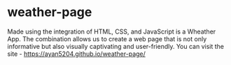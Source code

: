 # weather-page

Made using the integration of HTML, CSS, and JavaScript is a Wheather App. The combination allows us to create a web page that is not only informative but also visually captivating and user-friendly.
You can visit the site - https://ayan5204.github.io/weather-page/
